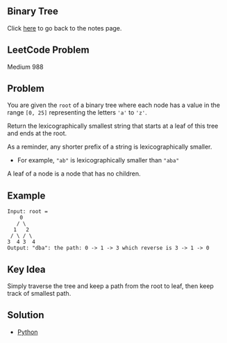 ## Binary Tree
Click [here](../notes.md) to go back to the notes page.

## LeetCode Problem
Medium 988

## Problem
You are given the `root` of a binary tree where each node has a value in the range `[0, 25]` representing the letters `'a'` to `'z'`.

Return the lexicographically smallest string that starts at a leaf of this tree and ends at the root.

As a reminder, any shorter prefix of a string is lexicographically smaller.
- For example, `"ab"` is lexicographically smaller than `"aba"`

A leaf of a node is a node that has no children.

## Example
```
Input: root = 
    0
   / \
  1   2
 / \ / \
3  4 3  4
Output: "dba": the path: 0 -> 1 -> 3 which reverse is 3 -> 1 -> 0
```

## Key Idea
Simply traverse the tree and keep a path from the root to leaf, then keep track of smallest path.

## Solution
- [Python](./solution.py)